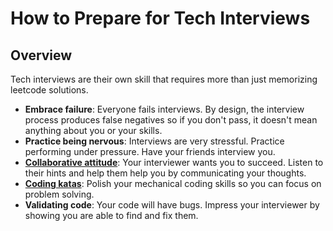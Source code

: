 # How to Prepare for Tech Interviews

## Overview

Tech interviews are their own skill that requires more than just memorizing leetcode solutions.

* **Embrace failure**: Everyone fails interviews. By design, the interview process produces false negatives so if you don't pass, it doesn't mean anything about you or your skills. 
* **Practice being nervous**: Interviews are very stressful. Practice performing under pressure. Have your friends interview you. 
* **[Collaborative attitude](https://github.com/hthuman/tech-interview-tips/blob/main/general/collaboration.md)**: Your interviewer wants you to succeed. Listen to their hints and help them help you by communicating your thoughts.
* **[Coding katas](https://github.com/hthuman/tech-interview-tips/blob/main/code/coding-katas.md)**: Polish your mechanical coding skills so you can focus on problem solving.
* **Validating code**: Your code will have bugs. Impress your interviewer by showing you are able to find and fix them.

